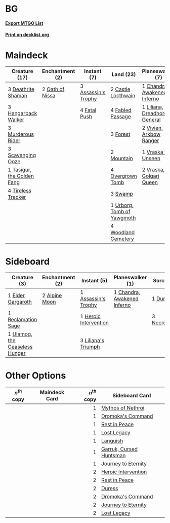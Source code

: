 # BG

#### [Export MTGO List](../collection/BG/BG.txt)
#### [Print on decklist.org](http://decklist.org/?deckmain=3%09Assassin's%20Trophy%0A2%09Castle%20Locthwain%0A1%09Chandra,%20Awakened%20Inferno%0A3%09Deathrite%20Shaman%0A4%09Fabled%20Passage%0A4%09Fatal%20Push%0A3%09Forest%0A3%09Hangarback%20Walker%0A1%09Liliana,%20Dreadhorde%20General%0A2%09Mountain%0A3%09Murderous%20Rider%0A2%09Oath%20of%20Nissa%0A4%09Overgrown%20Tomb%0A3%09Scavenging%20Ooze%0A3%09Swamp%0A1%09Tasigur,%20the%20Golden%20Fang%0A4%09Thoughtseize%0A4%09Tireless%20Tracker%0A1%09Urborg,%20Tomb%20of%20Yawgmoth%0A2%09Vivien,%20Arkbow%20Ranger%0A1%09Vraska%20the%20Unseen%0A2%09Vraska,%20Golgari%20Queen%0A4%09Woodland%20Cemetery&deckside=2%09Alpine%20Moon%0A1%09Assassin's%20Trophy%0A1%09Chandra,%20Awakened%20Inferno%0A1%09Duress%0A1%09Elder%20Gargaroth%0A1%09Heroic%20Intervention%0A3%09Liliana's%20Triumph%0A3%09Necromentia%0A1%09Reclamation%20Sage%0A1%09Ulamog,%20the%20Ceaseless%20Hunger)
# Maindeck

|                                            Creature (17)                                            |                                     Enchantment (2)                                      |                                         Instant (7)                                          |                                              Land (23)                                              |                                            Planeswalker (7)                                            |                                       Sorcery (4)                                       |
|-----------------------------------------------------------------------------------------------------|------------------------------------------------------------------------------------------|----------------------------------------------------------------------------------------------|-----------------------------------------------------------------------------------------------------|--------------------------------------------------------------------------------------------------------|-----------------------------------------------------------------------------------------|
|3 [Deathrite Shaman](http://gatherer.wizards.com/Pages/Card/Details.aspx?multiverseid=413757)        |2 [Oath of Nissa](http://gatherer.wizards.com/Pages/Card/Details.aspx?multiverseid=407650)|3 [Assassin's Trophy](http://gatherer.wizards.com/Pages/Card/Details.aspx?multiverseid=452902)|2 [Castle Locthwain](http://gatherer.wizards.com/Pages/Card/Details.aspx?multiverseid=473203)        |1 [Chandra, Awakened Inferno](http://gatherer.wizards.com/Pages/Card/Details.aspx?multiverseid=466881)  |4 [Thoughtseize](http://gatherer.wizards.com/Pages/Card/Details.aspx?multiverseid=438676)|
|3 [Hangarback Walker](http://gatherer.wizards.com/Pages/Card/Details.aspx?multiverseid=420600)       |                                                                                          |4 [Fatal Push](http://gatherer.wizards.com/Pages/Card/Details.aspx?multiverseid=423724)       |4 [Fabled Passage](http://gatherer.wizards.com/Pages/Card/Details.aspx?multiverseid=473206)          |1 [Liliana, Dreadhorde General](http://gatherer.wizards.com/Pages/Card/Details.aspx?multiverseid=461024)|                                                                                         |
|3 [Murderous Rider](http://gatherer.wizards.com/Pages/Card/Details.aspx?multiverseid=473059)         |                                                                                          |                                                                                              |3 [Forest](http://gatherer.wizards.com/Pages/Card/Details.aspx?multiverseid=439860)                  |2 [Vivien, Arkbow Ranger](http://gatherer.wizards.com/Pages/Card/Details.aspx?multiverseid=466953)      |                                                                                         |
|3 [Scavenging Ooze](http://gatherer.wizards.com/Pages/Card/Details.aspx?multiverseid=420783)         |                                                                                          |                                                                                              |2 [Mountain](http://gatherer.wizards.com/Pages/Card/Details.aspx?multiverseid=439859)                |1 [Vraska the Unseen](http://gatherer.wizards.com/Pages/Card/Details.aspx?multiverseid=470753)          |                                                                                         |
|1 [Tasigur, the Golden Fang](http://gatherer.wizards.com/Pages/Card/Details.aspx?multiverseid=391937)|                                                                                          |                                                                                              |4 [Overgrown Tomb](http://gatherer.wizards.com/Pages/Card/Details.aspx?multiverseid=405103)          |2 [Vraska, Golgari Queen](http://gatherer.wizards.com/Pages/Card/Details.aspx?multiverseid=452963)      |                                                                                         |
|4 [Tireless Tracker](http://gatherer.wizards.com/Pages/Card/Details.aspx?multiverseid=409997)        |                                                                                          |                                                                                              |3 [Swamp](http://gatherer.wizards.com/Pages/Card/Details.aspx?multiverseid=439858)                   |                                                                                                        |                                                                                         |
|                                                                                                     |                                                                                          |                                                                                              |1 [Urborg, Tomb of Yawgmoth](http://gatherer.wizards.com/Pages/Card/Details.aspx?multiverseid=383425)|                                                                                                        |                                                                                         |
|                                                                                                     |                                                                                          |                                                                                              |4 [Woodland Cemetery](http://gatherer.wizards.com/Pages/Card/Details.aspx?multiverseid=443136)       |                                                                                                        |                                                                                         |


# Sideboard

|                                              Creature (3)                                               |                                    Enchantment (2)                                     |                                          Instant (5)                                           |                                           Planeswalker (1)                                           |                                      Sorcery (4)                                       |
|---------------------------------------------------------------------------------------------------------|----------------------------------------------------------------------------------------|------------------------------------------------------------------------------------------------|------------------------------------------------------------------------------------------------------|----------------------------------------------------------------------------------------|
|1 [Elder Gargaroth](http://gatherer.wizards.com/Pages/Card/Details.aspx?multiverseid=485502)             |2 [Alpine Moon](http://gatherer.wizards.com/Pages/Card/Details.aspx?multiverseid=447264)|1 [Assassin's Trophy](http://gatherer.wizards.com/Pages/Card/Details.aspx?multiverseid=452902)  |1 [Chandra, Awakened Inferno](http://gatherer.wizards.com/Pages/Card/Details.aspx?multiverseid=466881)|1 [Duress](http://gatherer.wizards.com/Pages/Card/Details.aspx?multiverseid=14557)      |
|1 [Reclamation Sage](http://gatherer.wizards.com/Pages/Card/Details.aspx?multiverseid=389651)            |                                                                                        |1 [Heroic Intervention](http://gatherer.wizards.com/Pages/Card/Details.aspx?multiverseid=423776)|                                                                                                      |3 [Necromentia](http://gatherer.wizards.com/Pages/Card/Details.aspx?multiverseid=485439)|
|1 [Ulamog, the Ceaseless Hunger](http://gatherer.wizards.com/Pages/Card/Details.aspx?multiverseid=402079)|                                                                                        |3 [Liliana's Triumph](http://gatherer.wizards.com/Pages/Card/Details.aspx?multiverseid=461025)  |                                                                                                      |                                                                                        |


# Other Options

|*n*<sup>th</sup> copy|Maindeck Card|*n*<sup>th</sup> copy|                                          Sideboard Card                                          |
|---------------------|-------------|--------------------:|--------------------------------------------------------------------------------------------------|
|                     |             |                    1|[Mythos of Nethroi](http://gatherer.wizards.com/Pages/Card/Details.aspx?multiverseid=479617)      |
|                     |             |                    1|[Dromoka's Command](http://gatherer.wizards.com/Pages/Card/Details.aspx?multiverseid=394558)      |
|                     |             |                    1|[Rest in Peace](http://gatherer.wizards.com/Pages/Card/Details.aspx?multiverseid=442021)          |
|                     |             |                    1|[Lost Legacy](http://gatherer.wizards.com/Pages/Card/Details.aspx?multiverseid=417661)            |
|                     |             |                    1|[Languish](http://gatherer.wizards.com/Pages/Card/Details.aspx?multiverseid=420731)               |
|                     |             |                    1|[Garruk, Cursed Huntsman](http://gatherer.wizards.com/Pages/Card/Details.aspx?multiverseid=473153)|
|                     |             |                    1|[Journey to Eternity](http://gatherer.wizards.com/Pages/Card/Details.aspx?multiverseid=439818)    |
|                     |             |                    2|[Heroic Intervention](http://gatherer.wizards.com/Pages/Card/Details.aspx?multiverseid=423776)    |
|                     |             |                    2|[Rest in Peace](http://gatherer.wizards.com/Pages/Card/Details.aspx?multiverseid=442021)          |
|                     |             |                    2|[Duress](http://gatherer.wizards.com/Pages/Card/Details.aspx?multiverseid=14557)                  |
|                     |             |                    2|[Dromoka's Command](http://gatherer.wizards.com/Pages/Card/Details.aspx?multiverseid=394558)      |
|                     |             |                    2|[Journey to Eternity](http://gatherer.wizards.com/Pages/Card/Details.aspx?multiverseid=439818)    |
|                     |             |                    2|[Lost Legacy](http://gatherer.wizards.com/Pages/Card/Details.aspx?multiverseid=417661)            |

